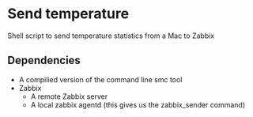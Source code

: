 # Send temperature

Shell script to send temperature statistics from a Mac to Zabbix

## Dependencies
* A compilied version of the command line smc tool
* Zabbix
  * A remote Zabbix server
  * A local zabbix agentd (this gives us the zabbix_sender command)
